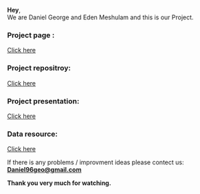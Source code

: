 **Hey**,  
We are Daniel George and Eden Meshulam and this is our Project.

### Project page :  
[Click here](main.md)

### Project repositroy:  
[Click here](https://github.com/danielgeo96/Winners/tree/main)

### Project presentation:  
[Click here](https://github.com/danielgeo96/Winners/raw/main/Data%20Science%20Final%20Project.pptx)

### Data resource:  
[Click here](https://www.worldfootball.net/schedule/esp-primera-division-2021-2022-spieltag/38/)
 
If there is any problems / improvment ideas please contect us:  
**Daniel96geo@gmail.com**

**Thank you very much for watching.**
